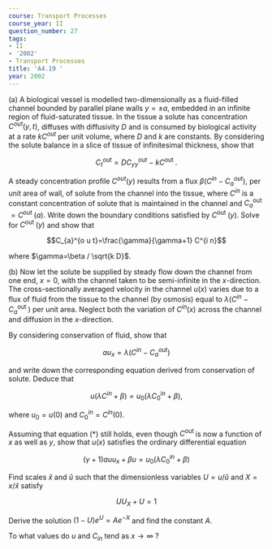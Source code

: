 ```yaml
---
course: Transport Processes
course_year: II
question_number: 27
tags:
- II
- '2002'
- Transport Processes
title: 'A4.19 '
year: 2002
---
```



(a) A biological vessel is modelled two-dimensionally as a fluid-filled channel bounded by parallel plane walls $y=\pm a$, embedded in an infinite region of fluid-saturated tissue. In the tissue a solute has concentration $C^{o u t}(y, t)$, diffuses with diffusivity $D$ and is consumed by biological activity at a rate $k C^{o u t}$ per unit volume, where $D$ and $k$ are constants. By considering the solute balance in a slice of tissue of infinitesimal thickness, show that

$$C_{t}^{o u t}=D C_{y y}^{o u t}-k C^{\text {out }} .$$

A steady concentration profile $C^{o u t}(y)$ results from a flux $\beta\left(C^{i n}-C_{a}^{o u t}\right)$, per unit area of wall, of solute from the channel into the tissue, where $C^{i n}$ is a constant concentration of solute that is maintained in the channel and $C_{a}^{\text {out }}=C^{\text {out }}(a)$. Write down the boundary conditions satisfied by $C^{\text {out }}(y)$. Solve for $C^{\text {out }}(y)$ and show that

$$C_{a}^{o u t}=\frac{\gamma}{\gamma+1} C^{i n}$$

where $\gamma=\beta / \sqrt{k D}$.

(b) Now let the solute be supplied by steady flow down the channel from one end, $x=0$, with the channel taken to be semi-infinite in the $x$-direction. The cross-sectionally averaged velocity in the channel $u(x)$ varies due to a flux of fluid from the tissue to the channel (by osmosis) equal to $\lambda\left(C^{i n}-C_{a}^{\text {out }}\right)$ per unit area. Neglect both the variation of $C^{i n}(x)$ across the channel and diffusion in the $x$-direction.

By considering conservation of fluid, show that

$$a u_{x}=\lambda\left(C^{i n}-C_{a}^{o u t}\right)$$

and write down the corresponding equation derived from conservation of solute. Deduce that

$$u\left(\lambda C^{i n}+\beta\right)=u_{0}\left(\lambda C_{0}^{i n}+\beta\right),$$

where $u_{0}=u(0)$ and $C_{0}^{i n}=C^{i n}(0)$.

Assuming that equation $(*)$ still holds, even though $C^{\text {out }}$ is now a function of $x$ as well as $y$, show that $u(x)$ satisfies the ordinary differential equation

$$(\gamma+1) a u u_{x}+\beta u=u_{0}\left(\lambda C_{0}^{i n}+\beta\right)$$

Find scales $\hat{x}$ and $\hat{u}$ such that the dimensionless variables $U=u / \hat{u}$ and $X=x / \hat{x}$ satisfy

$$U U_{X}+U=1$$

Derive the solution $(1-U) e^{U}=A e^{-X}$ and find the constant $A$.

To what values do $u$ and $C_{i n}$ tend as $x \rightarrow \infty$ ?